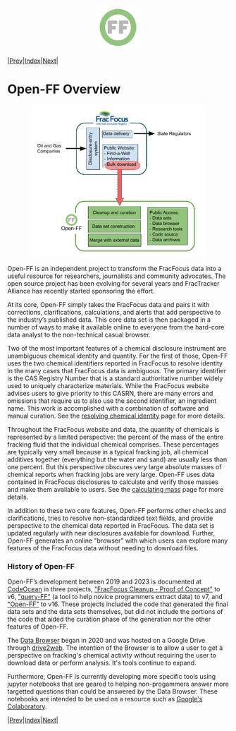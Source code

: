 <center> <img src="images/header_logo.png" width="100"/></center>
<!-- this is a test of a comment 
To do:
--->

|[Prev](What_is_FracFocus.md)|[Index](Top.md)|[Next](Resolving_chemical_identity.md)|
# Open-FF Overview

<center> <img src="images/FF_vs_OpenFF.png" width="400"/></center>

Open-FF is an independent project to transform the FracFocus data into a useful resource for researchers, journalists and community advocates. The open source project has been evolving for several years and FracTracker Alliance has recently started sponsoring the effort.

At its core, Open-FF simply takes the FracFocus data and pairs it with corrections, clarifications, calculations, and alerts that add perspective to the industry’s published data. This core data set is then packaged in a number of ways to make it available online to everyone from the hard-core data analyst to the non-technical casual browser. 

Two of the most important features of a chemical disclosure instrument are unambiguous chemical identity and quantity.  For the first of those, Open-FF uses the two chemical identifiers reported  in FracFocus to resolve identity in the many cases that FracFocus data is ambiguous.  The primary identifier is the CAS Registry Number that is a standard authoritative number widely used to uniquely characterize materials.  While the FracFocus website advises users to give priority to this CASRN, there are many errors and omissions that require us to also use the second identifier, an ingredient name. This work is accomplished with a combination of software and manual curation.  See the [resolving chemical identity](Resolving_chemical_identity.md) page for more details.

Throughout the FracFocus website and data, the quantity of chemicals is represented by a limited perspective: the percent of the mass of the entire fracking fluid that the individual chemical comprises.  These percentages are typically very small because in a typical fracking job, all chemical additives together (everything but the water and sand) are usually less than one percent.  But this perspective obscures very large absolute masses of chemical reports when fracking jobs are very large.  Open-FF uses data contained in FracFocus disclosures to calculate and verify those masses and make them available to users.  See the [calculating mass](Calculating_mass.md) page for more details.

In addition to these two core features, Open-FF performs other checks and clarifications, tries to resolve non-standardized text fields, and provide perspective to the chemical data reported in FracFocus.  The data set is updated regularly with new disclosures available for download.  Further, Open-FF generates an online "browser" with which users can explore many features of the FracFocus data without needing to download files.

### History of Open-FF

Open-FF’s development between 2019 and 2023 is documented at [CodeOcean](https://codeocean.com/) in three projects, ["FracFocus Cleanup - Proof of Concept"](https://doi.org/10.24433/CO.8896584.v6) to v6, ["query-FF"](https://doi.org/10.24433/CO.5619215.v7) (a tool to help novice programmers extract data) to v7, and ["Open-FF"](https://doi.org/10.24433/CO.1058811.v16) to v16.  These projects included the code that generated the final data sets and the data sets themselves, but did not include the portions of the code that aided the curation phase of the generation nor the other features of Open-FF.

The [Data Browser](https://storage.googleapis.com/open-ff-browser/Open-FF_Catalog.html) began in 2020 and was hosted on a Google Drive through [drive2web](https://www.drv.tw/).  The intention of the Browser is to allow a user to get a perspective on fracking's chemical activity without requiring the user to download data or perform analysis.  It's tools continue to expand.

Furthermore, Open-FF is currently developing more specific tools using jupyter notebooks that are geared to helping non-progammers answer more targetted questions than could be answered by the Data Browser.  These notebooks are intended to be used on a resource such as [Google's Colaboratory](https://colab.google/).

|[Prev](What_is_FracFocus.md)|[Index](Top.md)|[Next](Resolving_chemical_identity.md)|